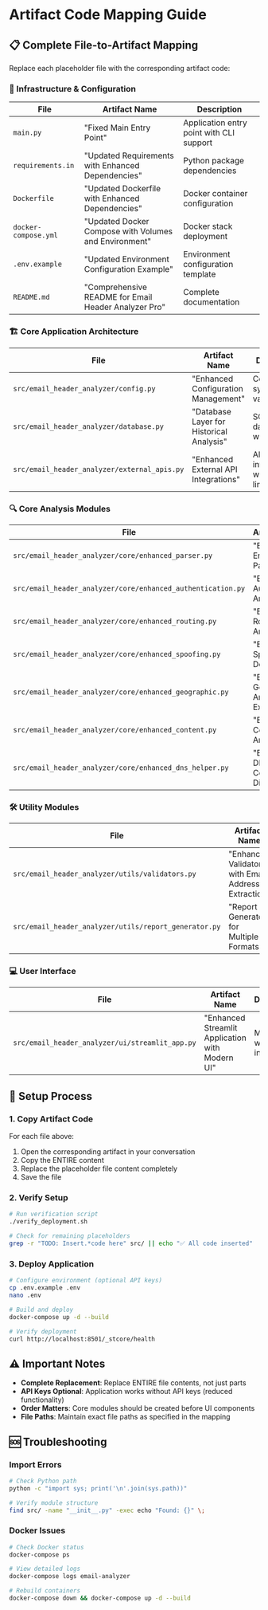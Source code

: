 # Artifact Code Mapping Guide

## 📋 Complete File-to-Artifact Mapping

Replace each placeholder file with the corresponding artifact code:

### 🔧 Infrastructure & Configuration
| File | Artifact Name | Description |
|------|---------------|-------------|
| `main.py` | "Fixed Main Entry Point" | Application entry point with CLI support |
| `requirements.in` | "Updated Requirements with Enhanced Dependencies" | Python package dependencies |
| `Dockerfile` | "Updated Dockerfile with Enhanced Dependencies" | Docker container configuration |
| `docker-compose.yml` | "Updated Docker Compose with Volumes and Environment" | Docker stack deployment |
| `.env.example` | "Updated Environment Configuration Example" | Environment configuration template |
| `README.md` | "Comprehensive README for Email Header Analyzer Pro" | Complete documentation |

### 🏗️ Core Application Architecture  
| File | Artifact Name | Description |
|------|---------------|-------------|
| `src/email_header_analyzer/config.py` | "Enhanced Configuration Management" | Configuration system with validation |
| `src/email_header_analyzer/database.py` | "Database Layer for Historical Analysis" | SQLite database with caching |
| `src/email_header_analyzer/external_apis.py` | "Enhanced External API Integrations" | API integrations with rate limiting |

### 🔍 Core Analysis Modules
| File | Artifact Name | Description |
|------|---------------|-------------|
| `src/email_header_analyzer/core/enhanced_parser.py` | "Enhanced Email Header Parser" | Main orchestrator for all analysis |
| `src/email_header_analyzer/core/enhanced_authentication.py` | "Enhanced Authentication Analyzer" | SPF/DKIM/DMARC analysis with DNS |
| `src/email_header_analyzer/core/enhanced_routing.py` | "Enhanced Routing Analyzer" | Email routing path analysis |
| `src/email_header_analyzer/core/enhanced_spoofing.py` | "Enhanced Spoofing Detector" | BEC and impersonation detection |
| `src/email_header_analyzer/core/enhanced_geographic.py` | "Enhanced Geographic Analyzer with External APIs" | Geographic threat intelligence |
| `src/email_header_analyzer/core/enhanced_content.py` | "Enhanced Content Analyzer" | Social engineering detection |
| `src/email_header_analyzer/core/enhanced_dns_helper.py` | "Enhanced DNS Helper in Core Directory" | Real-time DNS analysis |

### 🛠️ Utility Modules
| File | Artifact Name | Description |
|------|---------------|-------------|
| `src/email_header_analyzer/utils/validators.py` | "Enhanced Validators with Email Address Extraction" | Email validation utilities |
| `src/email_header_analyzer/utils/report_generator.py` | "Report Generator for Multiple Formats" | PDF/HTML/CSV report generation |

### 💻 User Interface
| File | Artifact Name | Description |
|------|---------------|-------------|
| `src/email_header_analyzer/ui/streamlit_app.py` | "Enhanced Streamlit Application with Modern UI" | Modern web interface |

## 🔄 Setup Process

### 1. Copy Artifact Code
For each file above:
1. Open the corresponding artifact in your conversation
2. Copy the ENTIRE content
3. Replace the placeholder file content completely
4. Save the file

### 2. Verify Setup
```bash
# Run verification script
./verify_deployment.sh

# Check for remaining placeholders
grep -r "TODO: Insert.*code here" src/ || echo "✅ All code inserted"
```

### 3. Deploy Application
```bash
# Configure environment (optional API keys)
cp .env.example .env
nano .env

# Build and deploy
docker-compose up -d --build

# Verify deployment
curl http://localhost:8501/_stcore/health
```

## ⚠️ Important Notes

- **Complete Replacement**: Replace ENTIRE file contents, not just parts
- **API Keys Optional**: Application works without API keys (reduced functionality)
- **Order Matters**: Core modules should be created before UI components
- **File Paths**: Maintain exact file paths as specified in the mapping

## 🆘 Troubleshooting

### Import Errors
```bash
# Check Python path
python -c "import sys; print('\n'.join(sys.path))"

# Verify module structure
find src/ -name "__init__.py" -exec echo "Found: {}" \;
```

### Docker Issues
```bash
# Check Docker status
docker-compose ps

# View detailed logs
docker-compose logs email-analyzer

# Rebuild containers
docker-compose down && docker-compose up -d --build
```
